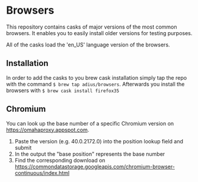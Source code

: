 # Browsers

This repository contains casks of major versions of the most common browsers.
It enables you to easily install older versions for testing purposes.

All of the casks load the 'en_US' language version of the browsers.


## Installation

In order to add the casks to you brew cask installation
simply tap the repo with the command `$ brew tap adius/browsers`.
Afterwards you install the browsers with `$ brew cask install firefox35`


## Chromium

You can look up the base number of a specific Chromium version on https://omahaproxy.appspot.com.

1. Paste the version (e.g. 40.0.2172.0) into the position lookup field and submit
2. In the output the "base position" represents the base number
3. Find the corresponding download on https://commondatastorage.googleapis.com/chromium-browser-continuous/index.html
